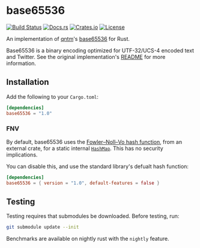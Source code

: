 # base65536
[![Build Status](https://travis-ci.org/nuew/base65536.svg?branch=master)][travis]
[![Docs.rs](https://docs.rs/base65536/badge.svg)][docs]
[![Crates.io](https://img.shields.io/crates/v/base65536.svg)][cargo]
[![License](https://img.shields.io/github/license/nuew/base65536.svg)][license]

An implementation of [qntm]'s [base65536][qntmbase65536] for Rust.

Base65536 is a binary encoding optimized for UTF-32/UCS-4 encoded text and Twitter.
See the original implementation's [README] for more information.

## Installation

Add the following to your `Cargo.toml`:

```toml
[dependencies]
base65536 = "1.0"
```

### FNV

By default, base65536 uses the [Fowler–Noll–Vo hash function][fnv], from an
external crate, for a static internal [`HashMap`].
This has no security implications.

You can disable this, and use the standard library's defualt hash function:

```toml
[dependencies]
base65536 = { version = "1.0", default-features = false }
```

## Testing
Testing requires that submodules be downloaded. Before testing, run:

```sh
git submodule update --init
```

Benchmarks are available on nightly rust with the `nightly` feature.

[`HashMap`]: https://doc.rust-lang.org/std/collections/struct.HashMap.html
[cargo]: https://crates.io/crates/base65536
[docs]: https://docs.rs/base65536/
[fnv]: https://crates.io/crates/fnv
[license]: https://github.com/nuew/base65536/blob/master/LICENSE
[README]: https://github.com/qntm/base65536/blob/master/README.md
[travis]: https://travis-ci.org/nuew/base65536
[qntm]: https://qntm.org/
[qntmbase65536]: https://github.com/qntm/base65536
